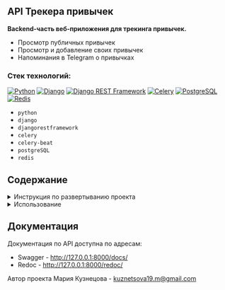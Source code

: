 ## API Трекера привычек
**Backend-часть веб-приложения для трекинга привычек.**
- Просмотр публичных привычек
- Просмотр и добавление своих привычек
- Напоминания в Telegram о привычках
### Стек технологий:
[![Python](https://img.shields.io/badge/Python-3.12-blue?logo=python)](https://www.python.org/)
[![Django](https://img.shields.io/badge/Django-5.0.4-blue?logo=Django)](https://www.djangoproject.com/)
[![Django REST Framework](https://img.shields.io/badge/DRF-3.15.1-blue)](https://www.django-rest-framework.org/)
[![Celery](https://img.shields.io/badge/Celery-5.4.0-blue?logo=Celery)](https://docs.celeryq.dev/en/stable/)
[![PostgreSQL](https://img.shields.io/badge/PostgreSQL-464646?logo=PostgreSQL)](https://www.postgresql.org/)
[![Redis](https://img.shields.io/badge/Redis-5.0.4-blue?logo=Redis)](https://redis.io/)

- `python`
- `django`
- `djangorestframework`
- `celery`
- `celery-beat`
- `postgreSQL`
- `redis`

## Содержание

<details>
<summary>Инструкция по развертыванию проекта</summary>

#### 1. Клонируйте проект:
```
git clone https://github.com/MSk1901/habits.git
```
#### 2. Перейдите в корневую директорию проекта 
#### 3. Настройте переменные окружения: 

   1. Создайте файл `.env` в корневой директории 
   2. Скопируйте в него содержимое файла `.env.sample` и подставьте свои значения
   3. Для корректной работы проекта в локальной среде разработки установите значение `DEBUG=True`, чтобы обеспечить автоматическую обработку статических файлов и подробные сообщения об ошибках.


#### 4. Запустите команду для сборки и запуска контейнеров Docker:
```
docker-compose up -d --build
```
</details>

<details>
<summary>Использование</summary>

#### 1. Административная панель:
Для доступа к админке создайте суперпользователя

1. Для этого нужно будет посмотреть список запущенных контейнеров и скопировать id контейнера app
    ```
    docker ps
    ```
    Пример вывода:
    ```
    CONTAINER ID   IMAGE                                                         
    e5e38dccec3d   drf-lms-app                
    ```
2. После этого выполните команду, чтобы попасть в контейнер и выполнять команды, доступные в его окружении
    ```
    docker exec -it <id контейнера> bash
    ```
3. Для создания суперпользователя (админа) выполните команду
    ```
    python3 manage.py csu
    ```
   E-mail и пароль суперпользоветеля для входа в админку вы можете посмотреть в файле `/users/management/commands/csu.py`. При желании, вы можете задать свои e-mail и пароль


4. Откройте администратичную панель по адресу http://localhost:8000/admin/ и введите e-mail и пароль суперпользоветеля
          
#### 2. Настройка уведомлений в Telegram:
1. Для отправки уведомлений у пользователя должно быть заполнено поле `chat_id`. Значение - id чата в Telegram.
2. Поле можно заполнить:
   - При регистрации.
     Для этого перейдите по адресу http://127.0.0.1:8000/users/register/ и заполните все поля. Пример заполнения в формате `json`:
        ```
        {
            "email": "user@example.com",
            "password": "Somepassword",
            "chat_id": "000000001"
        }
        ```
   - В административной панели.
     Заполните нужное поле при создании или редактировании пользователя
#### 3. Создание привычки:
1. Получите `Bearer token` созданного пользователя по адресу http://127.0.0.1:8000/users/login/
2. Для создания привычки перейдите по адресу http://127.0.0.1:8000/users/register/
3. Укажите токен в заголовке запроса
4. Укажите поля в теле запроса в формате `json`:
      ```
      {
          "place": "Дома",
          "time": "20:00",
          "action": "Съесть овощи за ужином",
          "is_enjoyable": false,
          "periodicity": 1, # Периодичность привычки, например, раз в день
          "treat": "Съесть любимый десерт",
          "duration": "00:01:00", # Длительнось выполнения привычки в формате ЧЧ:ММ:СС
          "is_public": true
      }
      ```
     
#### 4. Другие способы взаимодействия:
Все способы взаимодействия вы можете найти в документации
</details>

## Документация
Документация по API доступна по адресам:
- Swagger - http://127.0.0.1:8000/docs/
- Redoc - http://127.0.0.1:8000/redoc/



Автор проекта Мария Кузнецова - [kuznetsova19.m@gmail.com](mailto:kuznetsova19.m@gmail.com)
